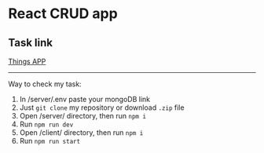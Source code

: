 # React CRUD app

## Task link

[Things APP](https://github.com/rolling-scopes-school/RS-Short-Track/wiki/6.-Things-APP)

----------

Way to check my task:

1. In /server/.env paste your mongoDB link
2. Just ```git clone``` my repository or download ```.zip``` file
3. Open /server/ directory, then run ```npm i```
4. Run ```npm run dev```
5. Open /client/ directory, then run ```npm i```
6. Run ```npm run start```
